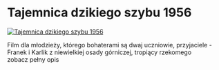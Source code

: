 Tajemnica dzikiego szybu 1956 
=============
[![Tajemnica dzikiego szybu 1956 ](http://vidos.pl/images/player.gif)](http://vidos.pl/tajemnica-dzikiego-szybu-1956)

 Film dla młodzieży, którego bohaterami są dwaj uczniowie, przyjaciele - Franek i Karlik z niewielkiej osady górniczej, tropiący rzekomego zobacz pełny opis
